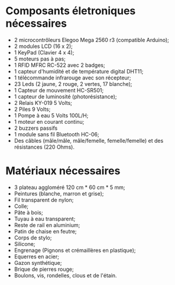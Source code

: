 # Composants életroniques nécessaires

- 2 microcontrôleurs Elegoo Mega 2560 r3 (compatible Arduino);
- 2 modules LCD (16 x 2);
- 1 KeyPad (Clavier 4 x 4);
- 5 moteurs pas à pas;
- 1 RFID MFRC RC-522 avec 2 badges;
- 1 capteur d'humidité et de température digital DHT11;
- 1 télécommande infrarouge avec son récepteur;
- 23 Leds (2 jaune, 2 rouge, 2 vertes, 17 blanche);
- 1 Capteur de mouvement HC-SR501;
- 1 capteur de luminosité (photorésistance);
- 2 Relais KY-019 5 Volts;
- 2 Piles 9 Volts;
- 1 Pompe à eau 5 Volts 100L/H;
- 1 moteur en courant continu;
- 2 buzzers passifs
- 1 module sans fil Bluetooth HC-06;
- Des câbles (mâle/mâle, mâle/femelle, femelle/femelle) et des résistances (220 Ohms).

# Matériaux nécessaires

- 3 plateau aggloméré 120 cm * 60 cm * 5 mm;
- Peintures (blanche, marron et grise);
- Fil transparent de nylon;
- Colle;
- Pâte à bois;
- Tuyau à eau transparent;
- Reste de rail en aluminium;
- Patin de chaise en feutre;
- Corps de stylo;
- Silicone;
- Engrenage (Pignons et crémaillères en plastique);
- Equerres en acier;
- Gazon synthétique;
- Brique de pierres rouge;
- Boulons, vis, rondelles, clous et de l'étain.
